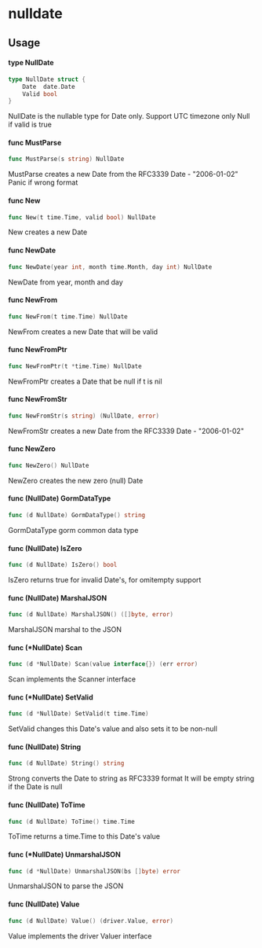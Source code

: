 # nulldate

## Usage

#### type NullDate

```go
type NullDate struct {
	Date  date.Date
	Valid bool
}
```

NullDate is the nullable type for Date only. Support UTC timezone only Null if
valid is true

#### func  MustParse

```go
func MustParse(s string) NullDate
```
MustParse creates a new Date from the RFC3339 Date - "2006-01-02" Panic if wrong
format

#### func  New

```go
func New(t time.Time, valid bool) NullDate
```
New creates a new Date

#### func  NewDate

```go
func NewDate(year int, month time.Month, day int) NullDate
```
NewDate from year, month and day

#### func  NewFrom

```go
func NewFrom(t time.Time) NullDate
```
NewFrom creates a new Date that will be valid

#### func  NewFromPtr

```go
func NewFromPtr(t *time.Time) NullDate
```
NewFromPtr creates a Date that be null if t is nil

#### func  NewFromStr

```go
func NewFromStr(s string) (NullDate, error)
```
NewFromStr creates a new Date from the RFC3339 Date - "2006-01-02"

#### func  NewZero

```go
func NewZero() NullDate
```
NewZero creates the new zero (null) Date

#### func (NullDate) GormDataType

```go
func (d NullDate) GormDataType() string
```
GormDataType gorm common data type

#### func (NullDate) IsZero

```go
func (d NullDate) IsZero() bool
```
IsZero returns true for invalid Date's, for omitempty support

#### func (NullDate) MarshalJSON

```go
func (d NullDate) MarshalJSON() ([]byte, error)
```
MarshalJSON marshal to the JSON

#### func (*NullDate) Scan

```go
func (d *NullDate) Scan(value interface{}) (err error)
```
Scan implements the Scanner interface

#### func (*NullDate) SetValid

```go
func (d *NullDate) SetValid(t time.Time)
```
SetValid changes this Date's value and also sets it to be non-null

#### func (NullDate) String

```go
func (d NullDate) String() string
```
Strong converts the Date to string as RFC3339 format It will be empty string if
the Date is null

#### func (NullDate) ToTime

```go
func (d NullDate) ToTime() time.Time
```
ToTime returns a time.Time to this Date's value

#### func (*NullDate) UnmarshalJSON

```go
func (d *NullDate) UnmarshalJSON(bs []byte) error
```
UnmarshalJSON to parse the JSON

#### func (NullDate) Value

```go
func (d NullDate) Value() (driver.Value, error)
```
Value implements the driver Valuer interface
